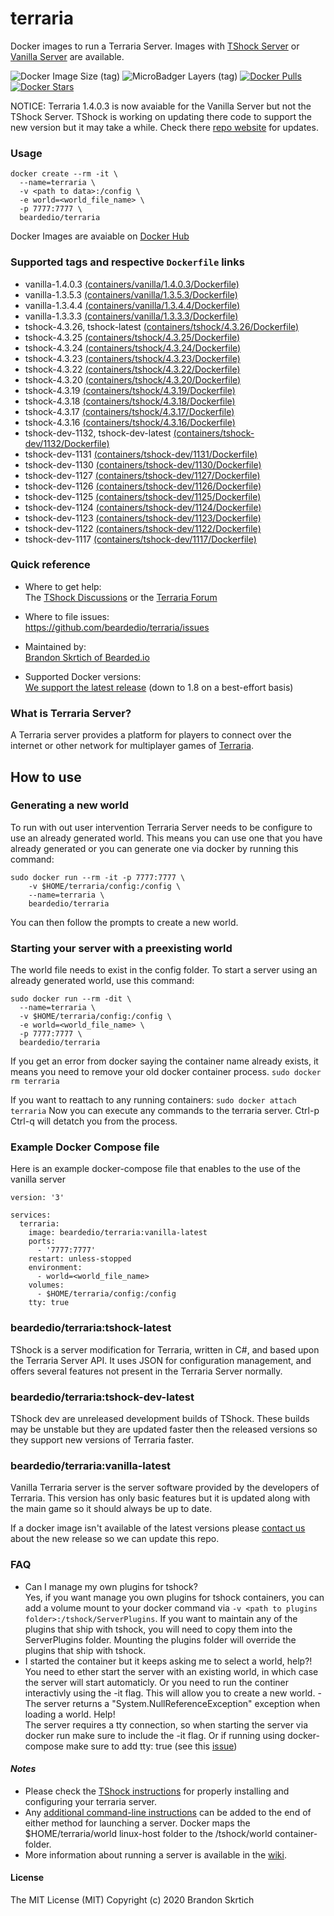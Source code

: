 # terraria

Docker images to run a Terraria Server. Images with [TShock Server](https://github.com/Pryaxis/TShock) or [Vanilla Server](https://terraria.gamepedia.com/Server) are available.


![Docker Image Size (tag)](https://img.shields.io/docker/image-size/beardedio/terraria/latest) ![MicroBadger Layers (tag)](https://img.shields.io/microbadger/layers/beardedio/terraria/latest) [![Docker Pulls](https://img.shields.io/docker/pulls/beardedio/terraria.svg)]() [![Docker Stars](https://img.shields.io/docker/stars/beardedio/terraria.svg)]()

NOTICE: Terraria 1.4.0.3 is now avaiable for the Vanilla Server but not the TShock Server. TShock is working on updating there code to support
the new version but it may take a while. Check there [repo website](https://github.com/Pryaxis/TShock#readme) for updates.

### Usage
```
docker create --rm -it \
  --name=terraria \
  -v <path to data>:/config \
  -e world=<world_file_name> \
  -p 7777:7777 \
  beardedio/terraria
```

Docker Images are avaiable on [Docker Hub](https://hub.docker.com/repository/docker/beardedio/terraria)

### Supported tags and respective `Dockerfile` links
* vanilla-1.4.0.3 [(containers/vanilla/1.4.0.3/Dockerfile)](https://github.com/beardedio/terraria/blob/master/containers/vanilla/1.4.0.3/Dockerfile)
* vanilla-1.3.5.3 [(containers/vanilla/1.3.5.3/Dockerfile)](https://github.com/beardedio/terraria/blob/master/containers/vanilla/1.3.5.3/Dockerfile)
* vanilla-1.3.4.4 [(containers/vanilla/1.3.4.4/Dockerfile)](https://github.com/beardedio/terraria/blob/master/containers/vanilla/1.3.4.4/Dockerfile)
* vanilla-1.3.3.3 [(containers/vanilla/1.3.3.3/Dockerfile)](https://github.com/beardedio/terraria/blob/master/containers/vanilla/1.3.3.3/Dockerfile)
* tshock-4.3.26, tshock-latest [(containers/tshock/4.3.26/Dockerfile)](https://github.com/beardedio/terraria/blob/master/containers/tshock/4.3.26/Dockerfile)
* tshock-4.3.25 [(containers/tshock/4.3.25/Dockerfile)](https://github.com/beardedio/terraria/blob/master/containers/tshock/4.3.25/Dockerfile)
* tshock-4.3.24 [(containers/tshock/4.3.24/Dockerfile)](https://github.com/beardedio/terraria/blob/master/containers/tshock/4.3.24/Dockerfile)
* tshock-4.3.23 [(containers/tshock/4.3.23/Dockerfile)](https://github.com/beardedio/terraria/blob/master/containers/tshock/4.3.23/Dockerfile)
* tshock-4.3.22 [(containers/tshock/4.3.22/Dockerfile)](https://github.com/beardedio/terraria/blob/master/containers/tshock/4.3.22/Dockerfile)
* tshock-4.3.20 [(containers/tshock/4.3.20/Dockerfile)](https://github.com/beardedio/terraria/blob/master/containers/tshock/4.3.20/Dockerfile)
* tshock-4.3.19 [(containers/tshock/4.3.19/Dockerfile)](https://github.com/beardedio/terraria/blob/master/containers/tshock/4.3.19/Dockerfile)
* tshock-4.3.18 [(containers/tshock/4.3.18/Dockerfile)](https://github.com/beardedio/terraria/blob/master/containers/tshock/4.3.18/Dockerfile)
* tshock-4.3.17 [(containers/tshock/4.3.17/Dockerfile)](https://github.com/beardedio/terraria/blob/master/containers/tshock/4.3.17/Dockerfile)
* tshock-4.3.16 [(containers/tshock/4.3.16/Dockerfile)](https://github.com/beardedio/terraria/blob/master/containers/tshock/4.3.16/Dockerfile)
* tshock-dev-1132, tshock-dev-latest [(containers/tshock-dev/1132/Dockerfile)](https://github.com/beardedio/terraria/blob/master/containers/tshock-dev/1132/Dockerfile)
* tshock-dev-1131 [(containers/tshock-dev/1131/Dockerfile)](https://github.com/beardedio/terraria/blob/master/containers/tshock-dev/1131/Dockerfile)
* tshock-dev-1130 [(containers/tshock-dev/1130/Dockerfile)](https://github.com/beardedio/terraria/blob/master/containers/tshock-dev/1130/Dockerfile)
* tshock-dev-1127 [(containers/tshock-dev/1127/Dockerfile)](https://github.com/beardedio/terraria/blob/master/containers/tshock-dev/1127/Dockerfile)
* tshock-dev-1126 [(containers/tshock-dev/1126/Dockerfile)](https://github.com/beardedio/terraria/blob/master/containers/tshock-dev/1126/Dockerfile)
* tshock-dev-1125 [(containers/tshock-dev/1125/Dockerfile)](https://github.com/beardedio/terraria/blob/master/containers/tshock-dev/1125/Dockerfile)
* tshock-dev-1124 [(containers/tshock-dev/1124/Dockerfile)](https://github.com/beardedio/terraria/blob/master/containers/tshock-dev/1124/Dockerfile)
* tshock-dev-1123 [(containers/tshock-dev/1123/Dockerfile)](https://github.com/beardedio/terraria/blob/master/containers/tshock-dev/1123/Dockerfile)
* tshock-dev-1122 [(containers/tshock-dev/1122/Dockerfile)](https://github.com/beardedio/terraria/blob/master/containers/tshock-dev/1122/Dockerfile)
* tshock-dev-1117 [(containers/tshock-dev/1117/Dockerfile)](https://github.com/beardedio/terraria/blob/master/containers/tshock-dev/1117/Dockerfile)

### Quick reference
- Where to get help:\
The [TShock Discussions](https://github.com/Pryaxis/TShock/discussions) or the [Terraria Forum](https://forums.terraria.org/index.php?forums/)

- Where to file issues:\
https://github.com/beardedio/terraria/issues

- Maintained by:\
[Brandon Skrtich of Bearded.io](https://www.bearded.io/#footer)

- Supported Docker versions:\
[We support the latest release](https://github.com/docker/docker-ce/releases/latest) (down to 1.8 on a best-effort basis)

### What is Terraria Server?
A Terraria server provides a platform for players to connect over the internet or other network for multiplayer games of [Terraria](https://terraria.org/).

## How to use

### Generating a new world
To run with out user intervention Terraria Server needs to be configure to use an already generated world. This means you can use one that you have already generated or you can generate one via docker by running this command:
```
sudo docker run --rm -it -p 7777:7777 \
    -v $HOME/terraria/config:/config \
    --name=terraria \
    beardedio/terraria
```
You can then follow the prompts to create a new world.

### Starting your server with a preexisting world
The world file needs to exist in the config folder.
To start a server using an already generated world, use this command:
```
sudo docker run --rm -dit \
  --name=terraria \
  -v $HOME/terraria/config:/config \
  -e world=<world_file_name> \
  -p 7777:7777 \
  beardedio/terraria
```

If you get an error from docker saying the container name already exists, it means you need to remove your old docker container process.
`sudo docker rm terraria`

If you want to reattach to any running containers:
`sudo docker attach terraria`
Now you can execute any commands to the terraria server. Ctrl-p Ctrl-q will detatch you from the process.

### Example Docker Compose file
Here is an example docker-compose file that enables to the use of the vanilla server
```
version: '3'

services:
  terraria:
    image: beardedio/terraria:vanilla-latest
    ports:
      - '7777:7777'
    restart: unless-stopped
    environment:
      - world=<world_file_name>
    volumes:
      - $HOME/terraria/config:/config
    tty: true
```

### beardedio/terraria:tshock-latest
TShock is a server modification for Terraria, written in C#, and based upon the Terraria Server API. It uses JSON for configuration management, and offers several features not present in the Terraria Server normally.

### beardedio/terraria:tshock-dev-latest
TShock dev are unreleased development builds of TShock. These builds may be unstable but they are updated faster then the released versions so they support new versions of Terraria faster.

### beardedio/terraria:vanilla-latest
Vanilla Terraria server is the server software provided by the developers of Terraria. This version has only basic features but it is updated along with the main game so it should always be up to date.

If a docker image isn't available of the latest versions please [contact us](https://www.bearded.io/#footer) about the new release so we can update this repo.

### FAQ
- Can I manage my own plugins for tshock?\
Yes, if you want manage you own plugins for tshock containers, you can add a volume mount to your docker command via `-v <path to plugins folder>:/tshock/ServerPlugins`. If you want to maintain any of the plugins that ship with tshock, you will need to copy them into the ServerPlugins folder. Mounting the plugins folder will override the plugins that ship with tshock.
- I started the container but it keeps asking me to select a world, help?!\
You need to ether start the server with an existing world, in which case the server will start automaticly. Or you need to run the continer interactivly using the -it flag. This will allow you to create a new world.
-The server returns a "System.NullReferenceException" exception when loading a world. Help!\
The server requires a tty connection, so when starting the server via docker run make sure to include the -it flag. Or if running using docker-compose make sure to add tty: true (see this [issue](https://github.com/beardedio/terraria/issues/7))

#### *Notes*
* Please check the [TShock instructions](https://tshock.readme.io/docs/getting-started) for properly installing and configuring your terraria server.
* Any [additional command-line instructions](https://tshock.readme.io/docs/command-line-parameters) can be added to the end of either method for launching a server.  Docker maps the $HOME/terraria/world linux-host folder to the /tshock/world container-folder.
* More information about running a server is available in the [wiki](https://terraria.gamepedia.com/Server).

#### License

The MIT License (MIT)
Copyright (c) 2020 Brandon Skrtich
